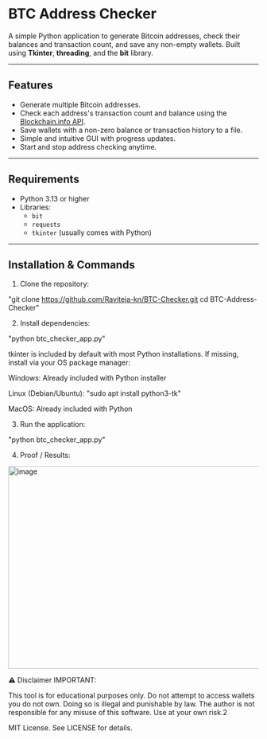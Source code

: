 # BTC Address Checker

A simple Python application to generate Bitcoin addresses, check their balances and transaction count, and save any non-empty wallets. Built using **Tkinter**, **threading**, and the **bit** library.

---

## Features

- Generate multiple Bitcoin addresses.
- Check each address's transaction count and balance using the [Blockchain.info API](https://blockchain.info/).
- Save wallets with a non-zero balance or transaction history to a file.
- Simple and intuitive GUI with progress updates.
- Start and stop address checking anytime.

---

## Requirements

- Python 3.13 or higher
- Libraries:
  - `bit`
  - `requests`
  - `tkinter` (usually comes with Python)

---

## Installation & Commands

1. Clone the repository:
 
"git clone https://github.com/Raviteja-kn/BTC-Checker.git
cd BTC-Address-Checker"

2. Install dependencies:

"python btc_checker_app.py"

tkinter is included by default with most Python installations. If missing, install via your OS package manager:

Windows: Already included with Python installer

Linux (Debian/Ubuntu): "sudo apt install python3-tk"

MacOS: Already included with Python

3. Run the application:

"python btc_checker_app.py"

4. Proof / Results:
<img width="783" height="407" alt="image" src="https://github.com/user-attachments/assets/66d44498-eebb-4ccb-8b44-db2357285534" />


⚠️ Disclaimer
IMPORTANT:

This tool is for educational purposes only.
Do not attempt to access wallets you do not own. Doing so is illegal and punishable by law.
The author is not responsible for any misuse of this software.
Use at your own risk.2

MIT License. See LICENSE for details.
